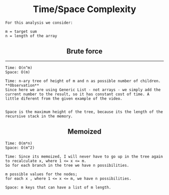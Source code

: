 # <center> Time/Space Complexity</center>

    For this analysis we consider:

    m = target sum
    n = length of the array

## <center> Brute force </center>
---

    Time: O(n^m)
    Space: O(m) 

    Time: n-ary tree of height of m and n as possible number of children.
    **Observation**
    Since here we are using Generic List - not arrays - we simply add the current number to the result, so it has constant cost of time. A little diferent from the given example of the video.


    Space is the maximum height of the tree, because its the length of the recursive stack in the memory.

## <center> Memoized </center>

    Time: O(m*n)
    Space: O(m^2) 

    Time: Since its memoized, I will never have to go up in the tree again to recalculate x, where 1 <= x <= m.
    So for each branch in the tree we have n possibilities.

    m possible values for the nodes;
    for each x , where 1 <= x <= m, we have n possibilities.
    
    Space: m keys that can have a list of m length.
